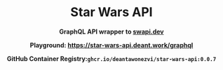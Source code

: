 <div align="center">

# Star Wars API

**GraphQL API wrapper to [swapi.dev](https://swapi.dev)**

**Playground: https://star-wars-api.deant.work/graphql**

**GitHub Container Registry:`ghcr.io/deantawonezvi/star-wars-api:0.0.7`**

</div>

